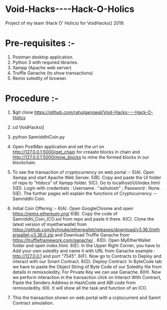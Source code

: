 # Void-Hacks----Hack-O-Holics
Project of my team (Hack O' Holics) for VoidHacks() 2019.

# Pre-requisites :-
1. Postman desktop application.
2. Python 3 with required libraries.
3. Xampp (Apache web server)
4. Truffle Ganache (to show transactions)
5. Remix soledity of browser.

# Procedure :-
1. $git clone https://github.com/rahulgangwal/Void-Hacks----Hack-O-Holics
2. cd VoidHacks()
3. python SamriddhiCoin.py
4. Open PostMan application and set the url on http://127.0.0.1:5000/get_chain for creaate blocks in chain and http://127.0.0.1:5000/mine_blocks to mine the formed blocks in our blockchain.
5. To see the transaction of cryptocurrency on web portal :-
  5(A). Open Xampp and start Apache Web Server.
  5(B). Copy and paste the UI folder of repo to "htdocs" of Xampp folder.
  5(C). Go to localhost/UI/index.html
  5(D). Login with credentials : Username : "ashutosh" ; Password : None.
  5(E). The further pages will explain the functions of Cryptocurrency -- Samriddhi Coin.
6. Initial Coin Offering :-
  6(A). Open GoogleChrome and open https://remix.ethereum.org/
  6(B). Copy the code of Samriddhi_Coin_ICO.sol from repo and paste it there.
  6(C). Clone the latest version of myetherwallet from https://github.com/kvhnuke/etherwallet/releases/download/v3.36.0/etherwallet-v3.36.0.zip and Download Truffle Ganache from https://truffleframework.com/ganache/ .
  6(D). Open MyEtherWallet folder and open index.html.
  6(E). In the Upper Right Corner, you have to Add your own soledity and name it with URL from Ganache example : http://127.0.0.1 and port "7545".
  6(F). Now go to Contracts to Deploy and interact with our Smart Contract.
  6(G). Deploy Contract: In ByteCode tab we have to paste the Object String of Byte Code of our Soledity file from details in remixsoledity. For Private Key we can use Ganache.
  6(H). Now we perform interaction in the transaction click on Interact With Contract, Paste the Senders Address in HashCode and ABI code from remixsoledity.
  6(I). It will show all the task and function of an ICO.
  
7. This the transaction shown on web portal with a crptocurrent and Samrt Contract simulation.  
